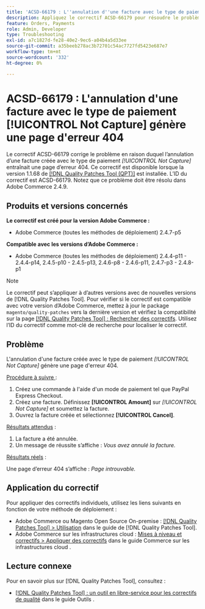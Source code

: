 ```yaml
---
title: 'ACSD-66179 : L''annulation d''une facture avec le type de paiement [!UICONTROL Not Capture] génère une page d''erreur 404'
description: Appliquez le correctif ACSD-66179 pour résoudre le problème d'Adobe Commerce où l'annulation d'une facture avec le type de paiement [!UICONTROL Not Capture] a généré une page d'erreur 404.
feature: Orders, Payments
role: Admin, Developer
type: Troubleshooting
exl-id: a7c1827d-fe28-40e2-9ec6-a04b4a5d33ee
source-git-commit: a35beeb278ac3b72701c54ac7727fd5423e687e7
workflow-type: tm+mt
source-wordcount: '332'
ht-degree: 0%

---
```


# ACSD-66179 : L&#39;annulation d&#39;une facture avec le type de paiement [!UICONTROL Not Capture] génère une page d&#39;erreur 404

Le correctif ACSD-66179 corrige le problème en raison duquel l’annulation d’une facture créée avec le type de paiement *[!UICONTROL Not Capture]* entraînait une page d’erreur 404. Ce correctif est disponible lorsque la version 1.1.68 de [[!DNL Quality Patches Tool (QPT)]](/help/tools/quality-patches-tool/quality-patches-tool-to-self-serve-quality-patches.md) est installée. L’ID du correctif est ACSD-66179. Notez que ce problème doit être résolu dans Adobe Commerce 2.4.9.

## Produits et versions concernés

**Le correctif est créé pour la version Adobe Commerce :**

* Adobe Commerce (toutes les méthodes de déploiement) 2.4.7-p5

**Compatible avec les versions d’Adobe Commerce :**

* Adobe Commerce (toutes les méthodes de déploiement) 2.4.4-p11 - 2.4.4-p14, 2.4.5-p10 - 2.4.5-p13, 2.4.6-p8 - 2.4.6-p11, 2.4.7-p3 - 2.4.8-p1

>[!NOTE]
>
>Le correctif peut s’appliquer à d’autres versions avec de nouvelles versions de [!DNL Quality Patches Tool]. Pour vérifier si le correctif est compatible avec votre version d’Adobe Commerce, mettez à jour le package `magento/quality-patches` vers la dernière version et vérifiez la compatibilité sur la page [[!DNL Quality Patches Tool] : Rechercher des correctifs](https://experienceleague.adobe.com/tools/commerce-quality-patches/index.html). Utilisez l’ID du correctif comme mot-clé de recherche pour localiser le correctif.

## Problème

L&#39;annulation d&#39;une facture créée avec le type de paiement *[!UICONTROL Not Capture]* génère une page d&#39;erreur 404.

<u>Procédure à suivre </u> :

1. Créez une commande à l&#39;aide d&#39;un mode de paiement tel que PayPal Express Checkout.
1. Créez une facture. Définissez **[!UICONTROL Amount]** sur *[!UICONTROL Not Capture]* et soumettez la facture.
1. Ouvrez la facture créée et sélectionnez **[!UICONTROL Cancel]**.

<u>Résultats attendus</u> :

1. La facture a été annulée.
1. Un message de réussite s’affiche : *Vous avez annulé la facture.*

<u>Résultats réels</u> :

Une page d’erreur 404 s’affiche : *Page introuvable.*

## Application du correctif

Pour appliquer des correctifs individuels, utilisez les liens suivants en fonction de votre méthode de déploiement :

* Adobe Commerce ou Magento Open Source On-premise : [[!DNL Quality Patches Tool] > Utilisation](/help/tools/quality-patches-tool/usage.md) dans le guide de [!DNL Quality Patches Tool].
* Adobe Commerce sur les infrastructures cloud : [Mises à niveau et correctifs > Appliquer des correctifs](https://experienceleague.adobe.com/docs/commerce-cloud-service/user-guide/develop/upgrade/apply-patches.html) dans le guide Commerce sur les infrastructures cloud .

## Lecture connexe

Pour en savoir plus sur [!DNL Quality Patches Tool], consultez :

* [[!DNL Quality Patches Tool] : un outil en libre-service pour les correctifs de qualité](/help/tools/quality-patches-tool/quality-patches-tool-to-self-serve-quality-patches.md) dans le guide Outils .
